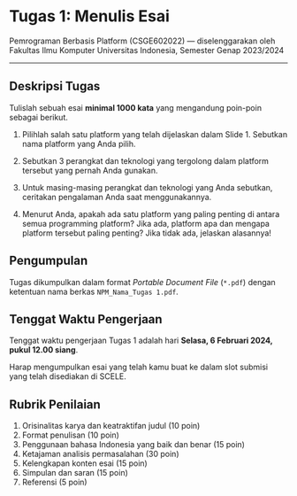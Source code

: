 # Tugas 1: Menulis Esai

Pemrograman Berbasis Platform (CSGE602022) — diselenggarakan oleh Fakultas Ilmu Komputer Universitas Indonesia, Semester Genap 2023/2024

---

## Deskripsi Tugas

Tulislah sebuah esai **minimal 1000 kata** yang mengandung poin-poin sebagai berikut.

1. Pilihlah salah satu platform yang telah dijelaskan dalam Slide 1. Sebutkan nama platform yang Anda pilih.

2. Sebutkan 3 perangkat dan teknologi yang tergolong dalam platform tersebut yang pernah Anda gunakan.

3. Untuk masing-masing perangkat dan teknologi yang Anda sebutkan, ceritakan pengalaman Anda saat menggunakannya.

4. Menurut Anda, apakah ada satu platform yang paling penting di antara semua programming platform? Jika ada, platform apa dan mengapa platform tersebut paling penting? Jika tidak ada, jelaskan alasannya!

## Pengumpulan

Tugas dikumpulkan dalam format *Portable Document File* (`*.pdf`) dengan ketentuan nama berkas `NPM_Nama_Tugas 1.pdf`.

## Tenggat Waktu Pengerjaan

Tenggat waktu pengerjaan Tugas 1 adalah hari **Selasa, 6 Februari 2024, pukul 12.00 siang**.

Harap mengumpulkan esai yang telah kamu buat ke dalam slot submisi yang telah disediakan di SCELE.

## Rubrik Penilaian

1. Orisinalitas karya dan keatraktifan judul (10 poin)
2. Format penulisan (10 poin)
3. Penggunaan bahasa Indonesia yang baik dan benar (15 poin)
4. Ketajaman analisis permasalahan (30 poin)
5. Kelengkapan konten esai (15 poin)
6. Simpulan dan saran (15 poin)
7. Referensi (5 poin)